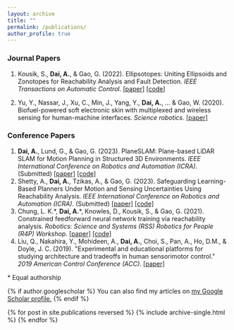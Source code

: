 ```yaml
---
layout: archive
title: ""
permalink: /publications/
author_profile: true
---
```


### Journal Papers
<!-- ============ -->
1. Kousik, S., **Dai, A.**, & Gao, G. (2022). Ellipsotopes: Uniting Ellipsoids and Zonotopes for Reachability Analysis and Fault Detection. *IEEE Transactions on Automatic Control*. [[paper]](https://ieeexplore.ieee.org/document/9832489) [[code]](https://github.com/Stanford-NavLab/ellipsotopes) <!-- July 2022 -->

2. Yu, Y., Nassar, J., Xu, C., Min, J., Yang, Y., **Dai, A.**, ... & Gao, W. (2020). Biofuel-powered soft electronic skin with multiplexed and wireless sensing for human-machine interfaces. *Science robotics*. [[paper]](https://robotics.sciencemag.org/content/5/41/eaaz7946) <!-- April 2022 -->


### Conference Papers
<!-- ============ -->
1. **Dai, A.**, Lund, G., & Gao, G. (2023). PlaneSLAM: Plane-based LiDAR SLAM for Motion Planning in Structured 3D Environments. *IEEE International Conference on Robotics and Automation (ICRA)*. (Submitted) [[paper]](https://arxiv.org/abs/2209.08248) [[code]](https://github.com/Stanford-NavLab/planeslam) <!-- May 2023 -->
2. Shetty, A., **Dai, A.**, Tzikas, A., & Gao, G. (2023). Safeguarding Learning-Based Planners Under Motion and Sensing Uncertainties Using Reachability Analysis. *IEEE International Conference on Robotics and Automation (ICRA)*. (Submitted) [[paper]](https://drive.google.com/file/d/1nUy85KAPGuyS12BPPwr6f4EkbrU95JsG/view?usp=sharing) [[code]](https://github.com/Stanford-NavLab/rover_ros_ws) <!-- May 2023 -->
3. Chung, L. K.\*, **Dai, A.**\*, Knowles, D., Kousik, S., & Gao, G. (2021). Constrained feedforward neural network training via reachability analysis. *Robotics: Science and Systems (RSS) Robotics for People (R4P) Workshop*. [[paper]](https://arxiv.org/abs/2107.07696) [[code]](https://github.com/Stanford-NavLab/constrained-nn-training) <!-- July 2021 -->
4. Liu, Q., Nakahira, Y., Mohideen, A., **Dai, A.**, Choi, S., Pan, A., Ho, D.M., & Doyle, J. C. (2019). "Experimental and educational platforms for studying architecture and tradeoffs in human sensorimotor control." *2019 American Control Conference (ACC)*. [[paper]](https://ieeexplore.ieee.org/document/8814470) <!-- July 2019 -->



\* Equal authorship

{% if author.googlescholar %}
  You can also find my articles on <u><a href="{{author.googlescholar}}">my Google Scholar profile</a>.</u>
{% endif %}

<!-- {% include base_path %} -->

{% for post in site.publications reversed %}
  {% include archive-single.html %}
{% endfor %}
